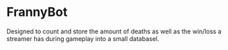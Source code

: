 # FrannyBot

Designed to count and store the amount of deaths as well as the win/loss a streamer has during gameplay into a small databasel.
